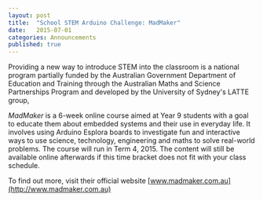 ```yaml
---
layout: post
title:  "School STEM Arduino Challenge: MadMaker"
date:   2015-07-01
categories: Announcements
published: true
---
```


Providing a new way to introduce STEM into the classroom is a national program partially funded by the Australian Government Department of Education and Training through the Australian Maths and Science Partnerships Program and  developed by the University of Sydney's LATTE group,

*MadMaker* is a 6-week online course aimed at Year 9 students with a goal to educate them about embedded systems and their use in everyday life. It involves using Arduino Esplora boards to investigate fun and interactive ways to use science, technology, engineering and maths to solve real-world problems. The course will run in Term 4, 2015. The content will still be available online afterwards if this time bracket does not fit with your class schedule.

To find out more, visit their official website [www.madmaker.com.au](http://www.madmaker.com.au)
